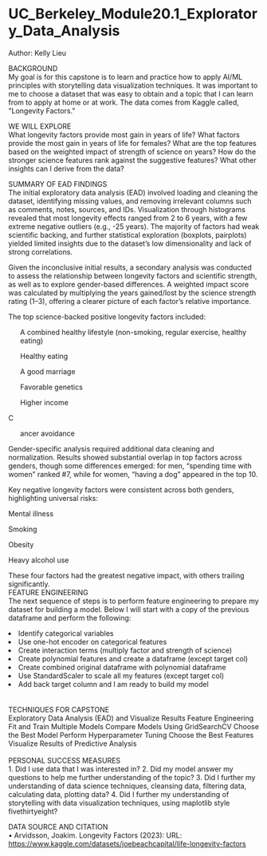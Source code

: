 # UC_Berkeley_Module20.1_Exploratory_Data_Analysis
Author: Kelly Lieu <br/>

BACKGROUND <br/>
My goal is for this capstone is to learn and practice how to apply AI/ML principles with storytelling data visualization techniques. It was important to me to choose a dataset that was easy to obtain and a topic that I can learn from to apply at home or at work. The data comes from Kaggle called, "Longevity Factors." 

WE WILL EXPLORE <br/>
What longevity factors provide most gain in years of life?
What factors provide the most gain in years of life for females?
What are the top features based on the weighted impact of strength of science on years?
How do the stronger science features rank against the suggestive features?
What other insights can I derive from the data?

SUMMARY OF EAD FINDINGS <br/>
The initial exploratory data analysis (EAD) involved loading and cleaning the dataset, identifying missing values, and removing irrelevant columns such as comments, notes, sources, and IDs. Visualization through histograms revealed that most longevity effects ranged from 2 to 6 years, with a few extreme negative outliers (e.g., -25 years). The majority of factors had weak scientific backing, and further statistical exploration (boxplots, pairplots) yielded limited insights due to the dataset’s low dimensionality and lack of strong correlations.

Given the inconclusive initial results, a secondary analysis was conducted to assess the relationship between longevity factors and scientific strength, as well as to explore gender-based differences. A weighted impact score was calculated by multiplying the years gained/lost by the science strength rating (1–3), offering a clearer picture of each factor’s relative importance.

The top science-backed positive longevity factors included: <br/>

<ol>A combined healthy lifestyle (non-smoking, regular exercise, healthy eating)</ol>
<ol>Healthy eating</ol>
<ol>A good marriage</ol>
<ol>Favorable genetics</ol>
<ol>Higher income</ol>
C<ol>ancer avoidance</ol>

Gender-specific analysis required additional data cleaning and normalization. Results showed substantial overlap in top factors across genders, though some differences emerged: for men, “spending time with women” ranked #7, while for women, “having a dog” appeared in the top 10.

Key negative longevity factors were consistent across both genders, highlighting universal risks:

Mental illness

Smoking

Obesity

Heavy alcohol use

These four factors had the greatest negative impact, with others trailing significantly.
<br/>
FEATURE ENGINEERING<br/>
The next sequence of steps is to perform feature engineering to prepare my dataset for building a model. Below I will start with a copy of the previous dataframe and perform the following:<br/>

<li>Identify categorical variables</li>
<li>Use one-hot encoder on categorical features</li>
<li>Create interaction terms (multiply factor and strength of science)</li>
<li>Create polynomial features and create a dataframe (except target col)</li>
<li>Create combined original dataframe with polynomial dataframe</li>
<li>Use StandardScaler to scale all my features (except target col)</li>
<li>Add back target column and I am ready to build my model</li>
<br/>
<br/>
TECHNIQUES FOR CAPSTONE <br/>
Exploratory Data Analysis (EAD) and Visualize Results
Feature Engineering
Fit and Train Multiple Models
Compare Models Using GridSearchCV
Choose the Best Model
Perform Hyperparameter Tuning
Choose the Best Features
Visualize Results of Predictive Analysis
<br/>
<br/>
PERSONAL SUCCESS MEASURES <br/>
	1. Did I use data that I was interested in?
	2. Did my model answer my questions to help me further understanding of the topic?
	3. Did I further my understanding of data science techniques, cleansing data, filtering data, calculating data, plotting data?
	4. Did I further my understanding of storytelling with data visualization techniques, using maplotlib style fivethirtyeight?

DATA SOURCE AND CITATION <br/>
• Arvidsson, Joakim. Longevity Factors (2023): URL: https://www.kaggle.com/datasets/joebeachcapital/life-longevity-factors